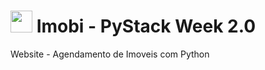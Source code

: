 <h1><img src="https://cdn.discordapp.com/attachments/897304698468565022/932425051515551764/logo.png" width="35px"> Imobi - PyStack Week 2.0</h1>

<p>Website - Agendamento de Imoveis com Python</p>
